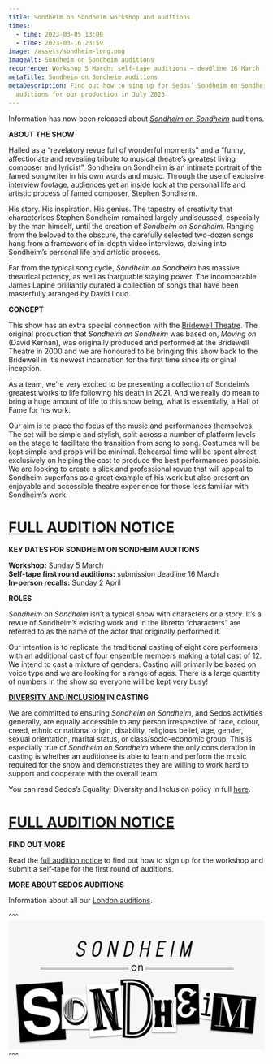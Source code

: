 ```yaml
---
title: Sondheim on Sondheim workshop and auditions
times:
  - time: 2023-03-05 13:00
  - time: 2023-03-16 23:59
image: /assets/sondheim-long.png
imageAlt: Sondheim on Sondheim auditions
recurrence: Workshop 5 March; self-tape auditions – deadline 16 March
metaTitle: Sondheim on Sondheim auditions
metaDescription: Find out how to sing up for Sedos’ Sondheim on Sondheim
  auditions for our production in July 2023
---
```

Information has now been released about *[Sondheim on Sondheim](https://www.sedos.co.uk/shows/2023-sondheim-on-sondheim)* auditions.

**ABOUT THE SHOW**

Hailed as a “revelatory revue full of wonderful moments” and a “funny, affectionate and revealing tribute to musical theatre’s greatest living composer and lyricist”, Sondheim on Sondheim is an intimate portrait of the famed songwriter in his own words and music. Through the use of exclusive interview footage, audiences get an inside look at the personal life and artistic process of famed composer, Stephen Sondheim.

His story. His inspiration. His genius. The tapestry of creativity that characterises Stephen Sondheim remained largely undiscussed, especially by the man himself, until the creation of *Sondheim on Sondheim*. Ranging from the beloved to the obscure, the carefully selected two-dozen songs hang from a framework of in-depth video interviews, delving into Sondheim’s personal life and artistic process.

Far from the typical song cycle, *Sondheim on Sondheim* has massive theatrical potency, as well as inarguable staying power. The incomparable James Lapine brilliantly curated a collection of songs that have been masterfully arranged by David Loud.

**CONCEPT**

This show has an extra special connection with the [Bridewell Theatre](https://www.sedos.co.uk/venues/bridewell). The original production that *Sondheim on Sondheim* was based on, *Moving on* (David Kernan), was originally produced and performed at the Bridewell Theatre in 2000 and we are honoured to be bringing this show back to the Bridewell in it’s newest incarnation for the first time since its original inception.   

As a team, we’re very excited to be presenting a collection of Sondeim’s greatest works to life following his death in 2021. And we really do mean to bring a huge amount of life to this show being, what is essentially, a Hall of Fame for his work.

Our aim is to place the focus of the music and performances themselves. The set will be simple and stylish, split across a number of platform levels on the stage to facilitate the transition from song to song. Costumes will be kept simple and props will be minimal. Rehearsal time will be spent almost exclusively on helping the cast to produce the best performances possible. We are looking to create a slick and professional revue that will appeal to Sondheim superfans as a great example of his work but also present an enjoyable and accessible theatre experience for those less familiar with Sondheim’s work.

# [FULL AUDITION NOTICE](https://docs.google.com/document/d/1RD9SOqRRVF3bC-uQwdlbeW5kawro4Lb8aOQnyLQvvHM/edit)

**KEY DATES FOR SONDHEIM ON SONDHEIM AUDITIONS**

**Workshop:** Sunday 5 March \
**Self-tape first round auditions:** submission deadline 16 March\
**In-person recalls:** Sunday 2 April

**ROLES**

*Sondheim on Sondheim* isn’t a typical show with characters or a story. It’s a revue of Sondheim’s existing work and in the libretto “characters” are referred to as the name of the actor that originally performed it. 

Our intention is to replicate the traditional casting of eight core performers with an additional cast of four ensemble members making a total cast of 12. We intend to cast a mixture of genders. Casting will primarily be based on voice type and we are looking for a range of ages. There is a large quantity of numbers in the show so everyone will be kept very busy!

**[DIVERSITY AND INCLUSION](https://www.sedos.co.uk/about/diversity-and-inclusion) IN CASTING**

We are committed to ensuring *Sondheim on Sondheim*, and Sedos activities generally, are equally accessible to any person irrespective of race, colour, creed, ethnic or national origin, disability, religious belief, age, gender, sexual orientation, marital status, or class/socio-economic group. This is especially true of *Sondheim on Sondheim* where the only consideration in casting is whether an auditionee is able to learn and perform the music required for the show and demonstrates they are willing to work hard to support and cooperate with the overall team.

You can read Sedos’s Equality, Diversity and Inclusion policy in full [here](https://www.sedos.co.uk/assets/policies/2022-10-edi-policy.pdf).

# [FULL AUDITION NOTICE](https://docs.google.com/document/d/1RD9SOqRRVF3bC-uQwdlbeW5kawro4Lb8aOQnyLQvvHM/edit)

**FIND OUT MORE**

Read the [full audition notice](https://docs.google.com/document/d/1RD9SOqRRVF3bC-uQwdlbeW5kawro4Lb8aOQnyLQvvHM/edit) to find out how to sign up for the workshop and submit a self-tape for the first round of auditions. 

**MORE ABOUT SEDOS AUDITIONS**

Information about all our [London auditions](https://www.sedos.co.uk/get-involved).

^^^
![Sondheim on Sondheim auditions](/assets/sos-image.png)
^^^